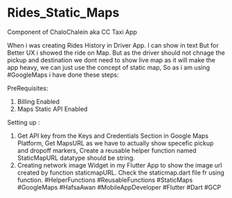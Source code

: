 # Rides_Static_Maps
Component of ChaloChalein aka CC Taxi App

When i was creating Rides History in Driver App. I can show in text But for Better UX i showed the ride on Map. But as the driver should not chnage the pickup and destination we dont need to show live map as it will make the app heavy, we can just use the concept of static map, So as i am using #GoogleMaps i have done these steps:

PreRequisites:

1. Billing Enabled
2. Maps Static API Enabled

Setting up :

1. Get API key from the Keys and Credentials Section in Google Maps Platform, Get MapsURL as we have to actually show specefic pickup and dropoff markers, Create a reusable helper function named StaticMapURL datatype should be string.
2. Creating network image Widget in my Flutter App to show the image url created by function staticmapURL.
Check the staticmap.dart file fr using function.
#HelperFunctions #ReusableFunctions #StaticMaps #GoogleMaps #HafsaAwan #MobileAppDeveloper #Flutter #Dart #GCP 
